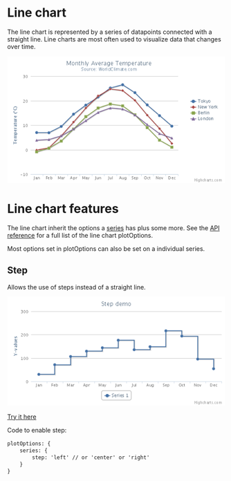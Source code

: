 Line chart
==========

The line chart is represented by a series of datapoints connected with a straight line. Line charts are most often used to visualize data that changes over time.

![line.png](line.png)

Line chart features
===================

The line chart inherit the options a [series](docs/chart-concepts/series) has plus some more. See the [API reference](https://api.highcharts.com/highcharts/plotOptions.line) for a full list of the line chart plotOptions.

Most options set in plotOptions can also be set on a individual series.

Step
----

Allows the use of steps instead of a straight line.

![step_demo.png](step_demo.png)

[Try it here](https://jsfiddle.net/gh/get/jquery/1.7.1/highslide-software/highcharts.com/tree/master/samples/highcharts/plotoptions/line-step/)

Code to enable step:

    
    plotOptions: {
        series: {
            step: 'left' // or 'center' or 'right'
        }
    }